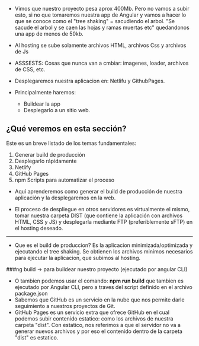 - Vimos que nuestro proyecto pesa aprox 400Mb. Pero no vamos a subir esto, si no que tomaremos nuestra app de Angular y vamos a hacer lo que se conoce como el "tree shaking" = sacudiendo el arbol.
"Se sacude el arbol y se caen las hojas y ramas muertas etc" quedandonos una app de menos de 50kb.

- Al hosting se sube solamente archivos HTML, archivos Css y archivos de Js


- ASSSESTS: Cosas que nunca van a cmbiar: imagenes, loader, archivos de CSS, etc.

- Desplegaremos nuestra aplicacion en: Netlifu y GithubPages.

- Principalmente haremos:
    - Buildear la app
    - Desplegarlo a un sitio web.


## ¿Qué veremos en esta sección?
Este es un breve listado de los temas fundamentales:

1. Generar build de producción
2. Desplegarlo rápidamente
3. Netlify
4. GitHub Pages
5. npm Scripts para automatizar el proceso

- Aquí aprenderemos como generar el build de producción de nuestra aplicación y la desplegaremos en la web.

- El proceso de despliegue en otros servidores es virtualmente el mismo, tomar nuestra carpeta DIST (que contiene la aplicación con archivos HTML, CSS y JS) y desplegarla mediante FTP (preferiblemente sFTP) en el hosting deseado.

----------------------------
- Que es el build de produccion? Es la aplicacion minimizada/optimizada y ejecutando el tree shaking. Se obtienen los archivos minimos necesarios para ejecutar la aplicacion, que subimos al hosting.


###ng build -> para buildear nuestro proyecto (ejecutado por angular CLI) 
- O tambien podemos usar el comando: **npm run build** que tambien es ejecutado por Angular CLI, pero a traves del script definido en el archivo package.json
- Sabemos que GitHub es un servicio en la nube que nos permite darle seguimiento a nuestros proyectos de Git.
- GitHub Pages es un servicio extra que ofrece GitHub en el cual podemos subir contenido estatico: como los archivos de nuestra carpeta "dist". Con estatico, nos referimos a que el servidor no va a generar nuevos archivos y por eso el contenido dentro de la carpeta "dist" es estatico.
